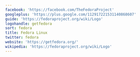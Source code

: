 ```yaml
---
facebook: 'https://facebook.com/TheFedoraProject'
googleplus: 'https://plus.google.com/112917221531140868607'
guide: 'https://fedoraproject.org/wiki/Logo'
logohandle: getfedora
sort: fedora
title: Fedora Linux
twitter: fedora
website: 'https://getfedora.org/'
wikipedia: 'https://fedoraproject.org/wiki/Logo'
---
```

